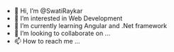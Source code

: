 - 👋 Hi, I’m @SwatiRaykar
- 👀 I’m interested in Web Development
- 🌱 I’m currently learning Angular and .Net framework
- 💞️ I’m looking to collaborate on ...
- 📫 How to reach me ...

<!---
SwatiRaykar/SwatiRaykar is a ✨ special ✨ repository because its `README.md` (this file) appears on your GitHub profile.
You can click the Preview link to take a look at your changes.
--->
